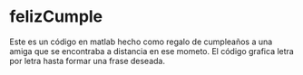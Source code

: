# felizCumple
Este es un código en matlab hecho como regalo de cumpleaños a una amiga que se encontraba a distancia en ese mometo. El código grafica letra por letra hasta formar una frase deseada. 
